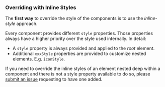 ### Overriding with Inline Styles

The **first way** to override the style of the components is to use the *inline-style* approach.

Every component provides different `style` properties. Those properties always have
a higher priority over the style used internally.
In detail:
 - A `style` property is always provided and applied to the *root* element.
 - Additional `xxxStyle` properties are provided to customize nested elements.
E.g. `iconStyle`.

If you need to override the inline styles of an element nested deep within a component and there is not a style property available to do so, please [submit an issue](https://github.com/callemall/material-ui/issues) requesting to have one added.
